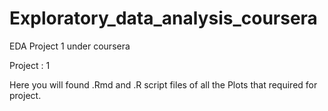 # Exploratory_data_analysis_coursera
EDA Project 1 under coursera

Project : 1 

Here you will found .Rmd and .R script files of all the Plots that required for project.